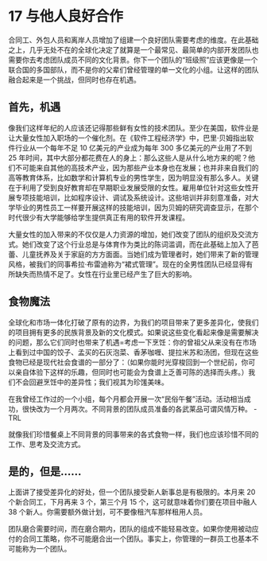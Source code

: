 # 17 与他人良好合作

合同工、外包人员和离岸人员增加了组建一个良好团队需要考虑的维度。在此基础之上，几乎无处不在的全球化决定了就算是一个最常见、最简单的内部开发团队也需要你去考虑团队成员不同的文化背景。你下一个团队的“班级照”应该更像是一个联合国的多国部队，而不是你的父辈们曾经管理的单一文化的小组。让这样的团队融合起来是一个挑战，但同时也存在机遇。

## 首先，机遇

像我们这样年纪的人应该还记得那些鲜有女性的技术团队。至少在美国，软件业是让大量女性加入职场的一个催化剂。在《软件工程经济学》中，巴里·贝姆指出软件行业从一个每年不足 10 亿美元的产业成为每年 300 多亿美元的产业用了不到 25 年时间，其中大部分都花费在人的身上：那么这些人是从什么地方来的呢？他们不可能来自其他的高技术产业，因为那些产业本身也在发展；也并非来自我们的高等教育体系，比如数学和计算机专业的男性学生，因为明显没有那么多人。关键在于利用了受到良好教育却在早期职业发展受限的女性。雇用单位针对这些女性开展专项技能培训，比如程序设计、调试及系统设计。这些培训并非刻意准备，对大学毕业的男性员工一样要开展这样的技能培训，因为贝姆的研究调查显示，在那个时代很少有大学能够给学生提供真正有用的软件开发课程。

大量女性的加入带来的不仅仅是人力资源的增加，她们改变了团队的组织及交流方式。她们改变了这个行业总是与体育作为类比的陈词滥调，而在此基础上加入了芭蕾、儿童抚养及关于家庭的方方面面。当她们成为管理者时，她们带来了新的管理风格，被我们的同事希拉·布雷迪称为“裙式管理”。现在的全男性团队已经显得有所缺失而热情不足了。女性在行业里已经产生了巨大的影响。

## 食物魔法

全球化和市场一体化打破了原有的边界，为我们的项目带来了更多差异化，使我们的项目拥有更多的民族背景及新的文化模式。如果说这些变化看起来像是需要解决的问题，那么它们同时也带来了机遇=考虑一下烹饪：你的曾祖父从来没有在市场上看到过中国的饺子、孟买的石灰泡菜、香茅咖喱、提拉米苏和汤团，但现在这些食物已经是现代社会食谱的一部分了：（如果你能时光穿梭回到一个世纪前，你可以亲自体验下这样的乐趣，但同时也可能会为食谱上乏善可陈的选择而头疼。）我们不会回避烹饪中的差异性；我们视其为珍馐美味。

在我曾经工作过的一个小组，每个月都会开展一次“民俗午餐”活动。活动相当成功，很快改为一个月两次。不同背景的团队成员准备的各武莱品可谓风情万种。
-TRL

就像我们珍惜餐桌上不同背景的同事带来的各式食物一样，我们也应该珍惜不同的工作、思考及交流方式。

## 是的，但是……

上面讲了接受差异化的好处，但一个团队接受新人新事总是有极限的。本月来 20 个新合同工，下月再来 3 个，第三个月 15 个，这可就意味着你们要在项目中融人 38 个新人。你需要额外做计划，可不要像租汽车那样租用人员。

团队磨合需要时间，而在磨合期内，团队的组成不能轻易改变。如果你使用被动应付的合同工策略，你不可能磨合出一个团队。事实上，你管理的一群员工也基本不可能称为一个团队。
